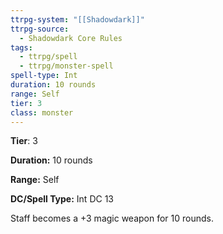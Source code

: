```yaml
---
ttrpg-system: "[[Shadowdark]]"
ttrpg-source:
  - Shadowdark Core Rules
tags:
  - ttrpg/spell
  - ttrpg/monster-spell
spell-type: Int
duration: 10 rounds
range: Self
tier: 3
class: monster
---
```

**Tier**: 3

**Duration:** 10 rounds

**Range:** Self

**DC/Spell Type:** Int DC 13

Staff becomes a +3 magic weapon for 10 rounds.
